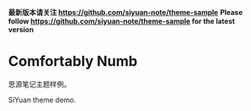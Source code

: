 **最新版本请关注 https://github.com/siyuan-note/theme-sample**
**Please follow https://github.com/siyuan-note/theme-sample for the latest version**

# Comfortably Numb

思源笔记主题样例。

SiYuan theme demo.
